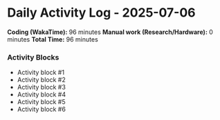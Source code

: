 # Daily Activity Log - 2025-07-06

**Coding (WakaTime):** 96 minutes
**Manual work (Research/Hardware):** 0 minutes
**Total Time:** 96 minutes

### Activity Blocks
- Activity block #1
- Activity block #2
- Activity block #3
- Activity block #4
- Activity block #5
- Activity block #6
